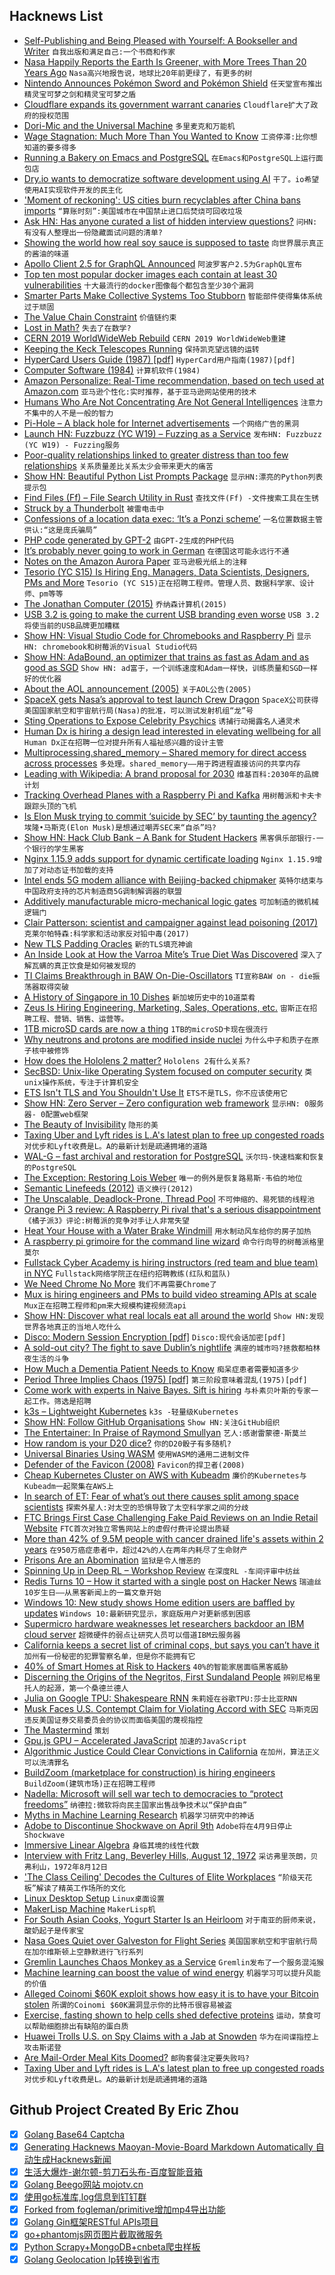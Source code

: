 ## Hacknews List


- [Self-Publishing and Being Pleased with Yourself: A Bookseller and Writer](http://blog.lareviewofbooks.org/essays/self-publishing-pleased-brief-glimpse-life-small-town-bookseller-writer/)  `自我出版和满足自己:一个书商和作家`
- [Nasa Happily Reports the Earth Is Greener, with More Trees Than 20 Years Ago](https://www.goodnewsnetwork.org/nasa-says-earth-is-greener-than-ever-thanks-to-china-and-india/)  `Nasa高兴地报告说，地球比20年前更绿了，有更多的树`
- [Nintendo Announces Pokémon Sword and Pokémon Shield](https://swordshield.pokemon.com/en-us/)  `任天堂宣布推出精灵宝可梦之剑和精灵宝可梦之盾`
- [Cloudflare expands its government warrant canaries](https://techcrunch.com/2019/02/26/cloudflare-warrant-canary/)  `Cloudflare扩大了政府的授权范围`
- [Dori-Mic and the Universal Machine](https://www.dori-mic.org)  `多里麦克和万能机`
- [Wage Stagnation: Much More Than You Wanted to Know](https://slatestarcodex.com/2019/02/25/wage-stagnation-much-more-than-you-wanted-to-know/)  `工资停滞:比你想知道的要多得多`
- [Running a Bakery on Emacs and PostgreSQL](https://bofh.org.uk/2019/02/25/baking-with-emacs/)  `在Emacs和PostgreSQL上运行面包店`
- [Dry.io wants to democratize software development using AI](https://venturebeat.com/2019/02/26/dry-io-wants-to-democratize-software-development-using-ai/)  `干了。io希望使用AI实现软件开发的民主化`
- [&#39;Moment of reckoning&#39;: US cities burn recyclables after China bans imports](https://www.theguardian.com/cities/2019/feb/21/philadelphia-covanta-incinerator-recyclables-china-ban-imports)  `“算账时刻”:美国城市在中国禁止进口后焚烧可回收垃圾`
- [Ask HN: Has anyone curated a list of hidden interview questions?](item?id=19257350)  `问HN:有没有人整理出一份隐藏面试问题的清单?`
- [Showing the world how real soy sauce is supposed to taste](http://www.bbc.com/travel/gallery/20190225-a-750-year-old-japanese-secret)  `向世界展示真正的酱油的味道`
- [Apollo Client 2.5 for GraphQL Announced](https://blog.apollographql.com/announcing-apollo-client-2-5-c12230cabbb7)  `阿波罗客户2.5为GraphQL宣布`
- [Top ten most popular docker images each contain at least 30 vulnerabilities](https://snyk.io/blog/top-ten-most-popular-docker-images-each-contain-at-least-30-vulnerabilities/)  `十大最流行的docker图像每个都包含至少30个漏洞`
- [Smarter Parts Make Collective Systems Too Stubborn](https://www.quantamagazine.org/smarter-parts-make-collective-systems-too-stubborn-20190226/)  `智能部件使得集体系统过于顽固`
- [The Value Chain Constraint](https://stratechery.com/2019/the-value-chain-constraint/)  `价值链约束`
- [Lost in Math?](https://cacm.acm.org/magazines/2019/3/234913-lost-in-math/fulltext)  `失去了在数学?`
- [CERN 2019 WorldWideWeb Rebuild](https://worldwideweb.cern.ch/)  `CERN 2019 WorldWideWeb重建`
- [Keeping the Keck Telescopes Running](http://darkerview.com/wordpress/?p=25813)  `保持凯克望远镜的运转`
- [HyperCard Users Guide (1987) [pdf]](https://vintageapple.org/macprogramming/pdf/HyperCard_Users_Guide_1987.pdf)  `HyperCard用户指南(1987)[pdf]`
- [Computer Software (1984)](https://fermatslibrary.com/s/computer-software)  `计算机软件(1984)`
- [Amazon Personalize: Real-Time recommendation, based on tech used at Amazon.com](https://aws.amazon.com/personalize/)  `亚马逊个性化:实时推荐，基于亚马逊网站使用的技术`
- [Humans Who Are Not Concentrating Are Not General Intelligences](https://srconstantin.wordpress.com/2019/02/25/humans-who-are-not-concentrating-are-not-general-intelligences/)  `注意力不集中的人不是一般的智力`
- [Pi-Hole – A black hole for Internet advertisements](https://github.com/pi-hole/pi-hole)  `一个网络广告的黑洞`
- [Launch HN: Fuzzbuzz (YC W19) – Fuzzing as a Service](item?id=19265377)  `发布HN: Fuzzbuzz (YC W19) - Fuzzing服务`
- [Poor-quality relationships linked to greater distress than too few relationships](https://digest.bps.org.uk/2019/02/20/different-kinds-of-loneliness-having-poor-quality-relationships-is-associated-with-a-greater-toll-than-having-too-few/)  `关系质量差比关系太少会带来更大的痛苦`
- [Show HN: Beautiful Python List Prompts Package](https://github.com/Mckinsey666/bullet)  `显示HN:漂亮的Python列表提示包`
- [Find Files (Ff) – File Search Utility in Rust](https://github.com/vishaltelangre/ff)  `查找文件(Ff) -文件搜索工具在生锈`
- [Struck by a Thunderbolt](https://www.lightbluetouchpaper.org/2019/02/26/struck-by-a-thunderbolt/)  `被雷电击中`
- [Confessions of a location data exec: ‘It’s a Ponzi scheme’](https://digiday.com/marketing/confessions-location-data-exec/)  `一名位置数据主管供认:“这是庞氏骗局”`
- [PHP code generated by GPT-2](https://gist.github.com/moyix/dda9c3180198fcb68ad64c3e6bc7afbc)  `由GPT-2生成的PHP代码`
- [It’s probably never going to work in German](https://increment.com/internationalization/its-probably-never-going-to-work-in-german/)  `在德国这可能永远行不通`
- [Notes on the Amazon Aurora Paper](https://blog.the-pans.com/amazon-aurora/)  `亚马逊极光纸上的注释`
- [Tesorio (YC S15) Is Hiring Eng. Managers, Data Scientists, Designers, PMs and More](https://www.tesorio.com/careers/)  `Tesorio (YC S15)正在招聘工程师。管理人员、数据科学家、设计师、pm等等`
- [The Jonathan Computer (2015)](http://www.storiesofapple.net/the-jonathan-computer.html)  `乔纳森计算机(2015)`
- [USB 3.2 is going to make the current USB branding even worse](https://arstechnica.com/gadgets/2019/02/usb-3-2-is-going-to-make-the-current-usb-branding-even-worse/)  `USB 3.2将使当前的USB品牌更加糟糕`
- [Show HN: Visual Studio Code for Chromebooks and Raspberry Pi](https://code.headmelted.com)  `显示HN: chromebook和树莓派的Visual Studio代码`
- [Show HN: AdaBound, an optimizer that trains as fast as Adam and as good as SGD](https://github.com/Luolc/AdaBound)  `Show HN: ad富于，一个训练速度和Adam一样快，训练质量和SGD一样好的优化器`
- [About the AOL announcement (2005)](https://googleblog.blogspot.com/2005/12/about-aol-announcement.html)  `关于AOL公告(2005)`
- [SpaceX gets Nasa’s approval to test launch Crew Dragon](https://techcrunch.com/2019/02/26/spacex-gets-nasas-approval-to-test-launch-crew-dragon/)  `SpaceX公司获得美国国家航空和宇宙航行局(Nasa)的批准，可以测试发射机组“龙”号`
- [Sting Operations to Expose Celebrity Psychics](https://www.nytimes.com/2019/02/26/magazine/psychics-skeptics-facebook.html)  `诱捕行动揭露名人通灵术`
- [Human Dx is hiring a design lead interested in elevating wellbeing for all](https://www.humandx.org/team?gh_jid=4097301002)  `Human Dx正在招聘一位对提升所有人福祉感兴趣的设计主管`
- [Multiprocessing.shared_memory – Shared memory for direct access across processes](https://docs.python.org/3.8/library/multiprocessing.shared_memory.html)  `多处理。shared_memory——用于跨进程直接访问的共享内存`
- [Leading with Wikipedia: A brand proposal for 2030](https://wikimediafoundation.org/2019/02/26/leading-with-wikipedia-a-brand-proposal-for-2030/)  `维基百科:2030年的品牌计划`
- [Tracking Overhead Planes with a Raspberry Pi and Kafka](https://www.confluent.io/blog/noise-mapping-ksql-raspberry-pi-software-defined-radio)  `用树莓派和卡夫卡跟踪头顶的飞机`
- [Is Elon Musk trying to commit ‘suicide by SEC’ by taunting the agency?](https://www.latimes.com/business/hiltzik/la-fi-hiltzik-elon-musk-sec-contempt-20190226-story.html)  `埃隆•马斯克(Elon Musk)是想通过嘲弄SEC来“自杀”吗?`
- [Show HN: Hack Club Bank – A Bank for Student Hackers](https://medium.com/hackclub/hack-club-bank-is-now-live-for-everyone-including-you-884f7f54836f)  `黑客俱乐部银行-一个银行的学生黑客`
- [Nginx 1.15.9 adds support for dynamic certificate loading](http://mailman.nginx.org/pipermail/nginx-announce/2019/000231.html)  `Nginx 1.15.9增加了对动态证书加载的支持`
- [Intel ends 5G modem alliance with Beijing-backed chipmaker](https://asia.nikkei.com/Economy/Trade-war/Intel-ends-5G-modem-alliance-with-Beijing-backed-chipmaker)  `英特尔结束与中国政府支持的芯片制造商5G调制解调器的联盟`
- [Additively manufacturable micro-mechanical logic gates](https://www.nature.com/articles/s41467-019-08678-0)  `可加制造的微机械逻辑门`
- [Clair Patterson: scientist and campaigner against lead poisoning (2017)](http://mentalfloss.com/article/94569/clair-patterson-scientist-who-determined-age-earth-and-then-saved-it)  `克莱尔帕特森:科学家和活动家反对铅中毒(2017)`
- [New TLS Padding Oracles](https://github.com/RUB-NDS/TLS-Padding-Oracles)  `新的TLS填充神谕`
- [An Inside Look at How the Varroa Mite’s True Diet Was Discovered](https://entomologytoday.org/2019/02/21/inside-look-how-varroa-mite-diet-discovered/)  `深入了解瓦螨的真正饮食是如何被发现的`
- [TI Claims Breakthrough in BAW On-Die-Oscillators](https://www.eetimes.com/document.asp?doc_id=1334373)  `TI宣称BAW on - die振荡器取得突破`
- [A History of Singapore in 10 Dishes](https://roadsandkingdoms.com/2019/a-history-of-singapore-in-10-dishes/)  `新加坡历史中的10道菜肴`
- [Zeus Is Hiring Engineering, Marketing, Sales, Operations, etc.](https://jobs.lever.co/zeus)  `宙斯正在招聘工程、营销、销售、运营等。`
- [1TB microSD cards are now a thing](https://www.theverge.com/circuitbreaker/2019/2/25/18239433/1tb-microsd-card-sandisk-micron-price-release)  `1TB的microSD卡现在很流行`
- [Why neutrons and protons are modified inside nuclei](https://www.nature.com/articles/d41586-019-00577-0)  `为什么中子和质子在原子核中被修饰`
- [How does the Hololens 2 matter?](http://stevesspace.com/2019/02/how-does-hololens2-matter/)  `Hololens 2有什么关系?`
- [SecBSD: Unix-like Operating System focused on computer security](https://www.secbsd.org/)  `类unix操作系统，专注于计算机安全`
- [ETS Isn&#39;t TLS and You Shouldn&#39;t Use It](https://www.eff.org/deeplinks/2019/02/ets-isnt-tls-and-you-shouldnt-use-it)  `ETS不是TLS，你不应该使用它`
- [Show HN: Zero Server – Zero configuration web framework](https://zeroserver.io/)  `显示HN: 0服务器- 0配置web框架`
- [The Beauty of Invisibility](https://www.theparisreview.org/blog/2019/02/25/the-beauty-of-invisibility/)  `隐形的美`
- [Taxing Uber and Lyft rides is L.A&#39;s latest plan to free up congested roads](https://www.latimes.com/local/lanow/la-me-ln-uber-tax-los-angeles-20190226-story.html)  `对优步和Lyft收费是L。A的最新计划是疏通拥堵的道路`
- [WAL-G – fast archival and restoration for PostgreSQL](https://github.com/wal-g/wal-g)  `沃尔玛-快速档案和恢复的PostgreSQL`
- [The Exception: Restoring Lois Weber](https://thepointmag.com/2019/criticism/the-exception-restoring-lois-weber)  `唯一的例外是恢复路易斯·韦伯的地位`
- [Semantic Linefeeds (2012)](https://rhodesmill.org/brandon/2012/one-sentence-per-line/)  `语义换行(2012)`
- [The Unscalable, Deadlock-Prone, Thread Pool](https://pvk.ca/Blog/2019/02/25/the-unscalable-thread-pool/)  `不可伸缩的、易死锁的线程池`
- [Orange Pi 3 review: A Raspberry Pi rival that&#39;s a serious disappointment](https://www.techrepublic.com/article/orange-pi-3-review-a-raspberry-pi-rival-thats-a-serious-disappointment/)  `《橘子派3》评论:树莓派的竞争对手让人非常失望`
- [Heat Your House with a Water Brake Windmill](https://www.lowtechmagazine.com/2019/02/heat-your-house-with-a-water-brake-windmill.html)  `用水制动风车给你的房子加热`
- [A raspberry pi grimoire for the command line wizard](https://hackaday.com/2019/02/25/a-raspberry-pi-grimoire-for-the-command-line-wizard/)  `命令行向导的树莓派格里莫尔`
- [Fullstack Cyber Academy is hiring instructors (red team and blue team) in NYC](https://fullstackacademy.workable.com/jobs/938269)  `Fullstack网络学院正在纽约招聘教练(红队和蓝队)`
- [We Need Chrome No More](https://redalemeden.com/blog/2019/we-need-chrome-no-more)  `我们不再需要Chrome了`
- [Mux is hiring engineers and PMs to build video streaming APIs at scale](https://mux.com/jobs/)  `Mux正在招聘工程师和pm来大规模构建视频流api`
- [Show HN: Discover what real locals eat all around the world](https://what.toeat.in)  `Show HN:发现世界各地真正的当地人吃什么`
- [Disco: Modern Session Encryption [pdf]](https://eprint.iacr.org/2019/180.pdf)  `Disco:现代会话加密[pdf]`
- [A sold-out city? The fight to save Dublin’s nightlife](https://www.huckmag.com/perspectives/activism-2/a-sold-out-city-the-fight-to-save-dublins-nightlife/)  `满座的城市吗?拯救都柏林夜生活的斗争`
- [How Much a Dementia Patient Needs to Know](https://www.newyorker.com/magazine/2019/03/04/how-much-a-dementia-patient-needs-to-know)  `痴呆症患者需要知道多少`
- [Period Three Implies Chaos (1975) [pdf]](http://yorke.umd.edu/papers/Li-Yorke%20Period%20Three%20Implies%20Chaos.pdf)  `第三阶段意味着混乱(1975)[pdf]`
- [Come work with experts in Naive Bayes. Sift is hiring](https://boards.greenhouse.io/siftscience/jobs/1501358)  `与朴素贝叶斯的专家一起工作。筛选是招聘`
- [k3s – Lightweight Kubernetes](https://k3s.io)  `k3s -轻量级Kubernetes`
- [Show HN: Follow GitHub Organisations](https://github.com/follow-github-organisation/follow-github-organisation)  `Show HN:关注GitHub组织`
- [The Entertainer: In Praise of Raymond Smullyan](https://www.scientificamerican.com/article/the-entertainer/)  `艺人:感谢雷蒙德·斯莫兰`
- [How random is your D20 dice?](http://www.markfickett.com/stuff/artPage.php?id=389)  `你的D20骰子有多随机?`
- [Universal Binaries Using WASM](https://github.com/wasmerio/wasmer)  `使用WASM的通用二进制文件`
- [Defender of the Favicon (2008)](http://www.p01.org/defender_of_the_favicon/)  `Favicon的捍卫者(2008)`
- [Cheap Kubernetes Cluster on AWS with Kubeadm](https://github.com/cablespaghetti/kubeadm-aws)  `廉价的Kubernetes与Kubeadm一起聚集在AWS上`
- [In search of ET: Fear of what’s out there causes split among space scientists](https://www.sfchronicle.com/bayarea/article/In-search-of-ET-Fear-of-what-s-out-there-has-13640953.php)  `探索外星人:对太空的恐惧导致了太空科学家之间的分歧`
- [FTC Brings First Case Challenging Fake Paid Reviews on an Indie Retail Website](https://www.ftc.gov/news-events/press-releases/2019/02/ftc-brings-first-case-challenging-fake-paid-reviews-independent)  `FTC首次对独立零售网站上的虚假付费评论提出质疑`
- [More than 42% of 9.5M people with cancer drained life&#39;s assets within 2 years](https://www.npr.org/sections/health-shots/2019/02/26/696321475/cancer-complications-confusing-bills-maddening-errors-and-endless-phone-calls)  `在950万癌症患者中，超过42%的人在两年内耗尽了生命财产`
- [Prisons Are an Abomination](http://churchlife.nd.edu/2019/02/26/prisons-are-a-biblical-abomination/)  `监狱是令人憎恶的`
- [Spinning Up in Deep RL – Workshop Review](https://blog.openai.com/spinning-up-in-deep-rl-workshop-review/)  `在深度RL -车间评审中纺丝`
- [Redis Turns 10 – How it started with a single post on Hacker News](https://redislabs.com/blog/redis-turns-10/)  `瑞迪丝10岁生日——从黑客新闻上的一篇文章开始`
- [Windows 10: New study shows Home edition users are baffled by updates](https://www.zdnet.com/article/windows-10-new-study-shows-home-edition-users-are-baffled-by-updates/)  `Windows 10:最新研究显示，家庭版用户对更新感到困惑`
- [Supermicro hardware weaknesses let researchers backdoor an IBM cloud server](https://arstechnica.com/information-technology/2019/02/supermicro-hardware-weaknesses-let-researchers-backdoor-an-ibm-cloud-server/)  `超微硬件的弱点让研究人员可以借道IBM云服务器`
- [California keeps a secret list of criminal cops, but says you can’t have it](https://www.eastbaytimes.com/2019/02/26/california-keeps-a-secret-list-of-criminal-cops-but-says-you-cant-have-it/)  `加州有一份秘密的犯罪警察名单，但是你不能拥有它`
- [40% of Smart Homes at Risk to Hackers](https://sensorstechforum.com/smart-homes-at-risk-to-hackers/)  `40%的智能家居面临黑客威胁`
- [Discerning the Origins of the Negritos, First Sundaland People](https://www.ncbi.nlm.nih.gov/pmc/articles/PMC5597900/)  `辨别尼格里托人的起源，第一个桑德兰德人`
- [Julia on Google TPU: Shakespeare RNN](https://colab.research.google.com/github/JuliaTPU/XLA.jl/blob/master/examples/3_LSTM_DistributedTraining.ipynb)  `朱莉娅在谷歌TPU:莎士比亚RNN`
- [Musk Faces U.S. Contempt Claim for Violating Accord with SEC](https://www.bloomberg.com/news/articles/2019-02-25/elon-musk-faces-u-s-contempt-claim-for-violating-sec-accord)  `马斯克因违反美国证券交易委员会的协议而面临美国的蔑视指控`
- [The Mastermind](https://longform.org/posts/the-mastermind)  `策划`
- [Gpu.js GPU – Accelerated JavaScript](http://gpu.rocks)  `加速的JavaScript`
- [Algorithmic Justice Could Clear Convictions in California](https://www.artificiallawyer.com/2019/02/26/algorithmic-justice-could-clear-250000-convictions-in-california/)  `在加州，算法正义可以洗清罪名`
- [BuildZoom (marketplace for construction) is hiring engineers](https://jobs.lever.co/buildzoom)  `BuildZoom(建筑市场)正在招聘工程师`
- [Nadella: Microsoft will sell war tech to democracies to “protect freedoms”](https://arstechnica.com/gadgets/2019/02/nadella-microsoft-will-sell-war-tech-to-democracies-to-protect-freedoms/)  `纳德拉:微软将向民主国家出售战争技术以“保护自由”`
- [Myths in Machine Learning Research](https://crazyoscarchang.github.io/2019/02/16/seven-myths-in-machine-learning-research/)  `机器学习研究中的神话`
- [Adobe to Discontinue Shockwave on April 9th](https://www.bleepingcomputer.com/news/software/adobe-sends-emails-about-retirement-of-shockwave-on-april-9th/)  `Adobe将在4月9日停止Shockwave`
- [Immersive Linear Algebra](http://immersivemath.com/ila/index.html)  `身临其境的线性代数`
- [Interview with Fritz Lang, Beverley Hills, August 12, 1972](https://mubi.com/notebook/posts/interview-with-fritz-lang-beverley-hills-august-12-1972)  `采访弗里茨朗，贝弗利山，1972年8月12日`
- [&#39;The Class Ceiling&#39; Decodes the Cultures of Elite Workplaces](https://www.theatlantic.com/entertainment/archive/2019/02/class-ceiling-laurison-friedman-elite-jobs/582175/)  `“阶级天花板”解读了精英工作场所的文化`
- [Linux Desktop Setup](https://hookrace.net/blog/linux-desktop-setup/)  `Linux桌面设置`
- [MakerLisp Machine](https://cpmaker.com)  `MakerLisp机`
- [For South Asian Cooks, Yogurt Starter Is an Heirloom](https://www.nytimes.com/2019/02/26/dining/homemade-yogurt-starter-south-asia.html)  `对于南亚的厨师来说，酸奶起子是传家宝`
- [Nasa Goes Quiet over Galveston for Flight Series](https://www.nasa.gov/feature/nasa-goes-quiet-over-galveston-for-flight-series/)  `美国国家航空和宇宙航行局在加尔维斯顿上空静默进行飞行系列`
- [Gremlin Launches Chaos Monkey as a Service](https://www.gremlin.com/blog/introducing-gremlin-free/)  `Gremlin发布了一个服务混沌猴`
- [Machine learning can boost the value of wind energy](https://deepmind.com/blog/machine-learning-can-boost-value-wind-energy/)  `机器学习可以提升风能的价值`
- [Alleged Coinomi $60K exploit shows how easy it is to have your Bitcoin stolen](https://decryptmedia.com/5414/alleged-coinomi-exploit-concern)  `所谓的Coinomi $60K漏洞显示你的比特币很容易被盗`
- [Exercise, fasting shown to help cells shed defective proteins](https://news.harvard.edu/gazette/story/2019/02/exercise-fasting-shown-to-help-cells-shed-defective-proteins/)  `运动，禁食可以帮助细胞排出有缺陷的蛋白质`
- [Huawei Trolls U.S. on Spy Claims with a Jab at Snowden](https://www.bloomberg.com/news/articles/2019-02-26/u-s-huawei-wage-war-of-words-at-telecom-industry-s-top-show)  `华为在间谍指控上攻击斯诺登`
- [Are Mail-Order Meal Kits Doomed?](https://www.eater.com/2019/2/26/18239767/meal-kits-bubble-grocery-stores-blue-apron-hello-fresh-doomed)  `邮购套餐注定要失败吗?`
- [Taxing Uber and Lyft rides is L.A&#39;s latest plan to free up congested roads](https://www.latimes.com/local/lanow/la-me-ln-uber-tax-los-angeles-20190226-story.html#nws=mcnewsletter)  `对优步和Lyft收费是L。A的最新计划是疏通拥堵的道路`

## Github Project Created By Eric Zhou

- [x] [Golang Base64 Captcha](https://github.com/mojocn/base64Captcha)
- [x] [Generating Hacknews Maoyan-Movie-Board Markdown Automatically 自动生成Hacknews新闻](https://github.com/dejavuzhou/md-genie)
- [x] [生活大爆炸-谢尔顿-剪刀石头布-百度智能音箱](https://github.com/mojocn/dueros-bang-game)
- [x] [Golang Beego网站 mojotv.cn](https://github.com/mojocn/www.mojotv.cn)
- [x] [使用go标准库,log信息到钉钉群](https://github.com/mojocn/dooger)
- [x] [Forked from fogleman/primitive增加mp4导出功能](https://github.com/mojocn/primitive)
- [x] [Golang Gin框架RESTful APIs项目](https://github.com/JJJJJJJerk/ezier-golang-web-api-framework)
- [x] [go+phantomjs网页图片截取微服务](https://github.com/mojocn/screen_shot)
- [x] [Python Scrapy+MongoDB+cnbeta爬虫样板](https://github.com/mojocn/scrapy_mongodb_boilerplate_cnbeta)
- [x] [Golang Geolocation Ip转换到省市](https://github.com/mojocn/ip2location)
